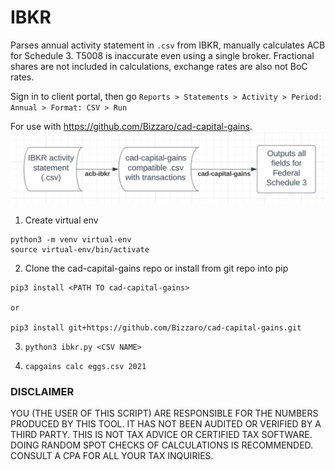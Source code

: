 # IBKR

Parses annual activity statement in `.csv` from IBKR, manually calculates ACB for Schedule 3. T5008 is inaccurate even using a single broker. Fractional shares are not included in calculations, exchange rates are also not BoC rates.

Sign in to client portal, then go 
`Reports > Statements > Activity > Period: Annual > Format: CSV > Run`

For use with https://github.com/Bizzaro/cad-capital-gains.
![](2022-04-11-22-28-54.png)

1. Create virtual env 
```
python3 -m venv virtual-env 
source virtual-env/bin/activate
```

2. Clone the cad-capital-gains repo or install from git repo into pip 
```
pip3 install <PATH TO cad-capital-gains>

or 

pip3 install git+https://github.com/Bizzaro/cad-capital-gains.git
```
3. `python3 ibkr.py <CSV NAME>`

4. `capgains calc eggs.csv 2021`


### DISCLAIMER
YOU (THE USER OF THIS SCRIPT) ARE RESPONSIBLE FOR THE NUMBERS PRODUCED BY THIS TOOL. IT HAS NOT BEEN AUDITED OR VERIFIED BY A THIRD PARTY. THIS IS NOT TAX ADVICE OR CERTIFIED TAX SOFTWARE. DOING RANDOM SPOT CHECKS OF CALCULATIONS IS RECOMMENDED. CONSULT A CPA FOR ALL YOUR TAX INQUIRIES.